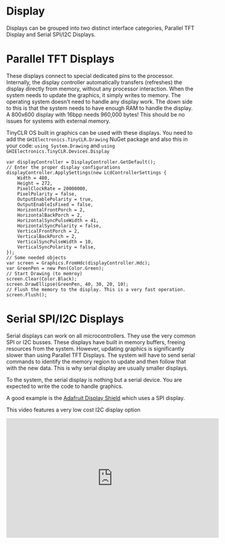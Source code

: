 # Display

Displays can be grouped into two distinct interface categories, Parallel TFT Display and Serial SPI/I2C Displays.

# Parallel TFT Displays
These displays connect to special dedicated pins to the processor. Internally, the display controller automatically transfers (refreshes) the display directly from memory, without any processor interaction. When the system needs to update the graphics, it simply writes to memory. The operating system doesn't need to handle any display work. The down side to this is that the system needs to have enough RAM to handle the display. A 800x600 display with 16bpp needs 960,000 bytes! This should be no issues for systems with external memory.

TinyCLR OS built in graphics can be used with these displays. You need to add the `GHIElectronics.TinyCLR.Drawing` NuGet package and also this in your code: `using System.Drawing` and `using GHIElectronics.TinyCLR.Devices.Display`

```
var displayController = DisplayController.GetDefault();
// Enter the proper display configurations
displayController.ApplySettings(new LcdControllerSettings {
    Width = 480,
    Height = 272,
    PixelClockRate = 20000000,
    PixelPolarity = false,
    OutputEnablePolarity = true,
    OutputEnableIsFixed = false,
    HorizontalFrontPorch = 2,
    HorizontalBackPorch = 2,
    HorizontalSyncPulseWidth = 41,
    HorizontalSyncPolarity = false,
    VerticalFrontPorch = 2,
    VerticalBackPorch = 2,
    VerticalSyncPulseWidth = 10,
    VerticalSyncPolarity = false,
});
// Some needed objects
var screen = Graphics.FromHdc(displayController.Hdc);
var GreenPen = new Pen(Color.Green);
// Start Drawing (to memroy)
screen.Clear(Color.Black);
screen.DrawEllipse(GreenPen, 40, 30, 20, 10);
// Flush the memory to the display. This is a very fast operation.
screen.Flush();
```

# Serial SPI/I2C Displays
Serial displays can work on all microcontrollers. They use the very common SPI or I2C busses. These displays have built in memory buffers, freeing resources from the system. However, updating graphics is significantly slower than using Parallel TFT Displays. The system will have to send serial commands to identify the memory region to update and then follow that with the new data. This is why serial display are usually smaller displays.

To the system, the serial display is nothing but a serial device. You are expected to write the code to handle graphics.

A good example is the [Adafruit Display Shield](../../fez/accessories.md#adafruit-display-shield) which uses a SPI display.

This video features a very low cost I2C display option

<iframe width="560" height="315" src="https://www.youtube.com/embed/CL-nSqaGVaw" frameborder="0" allowfullscreen></iframe>


